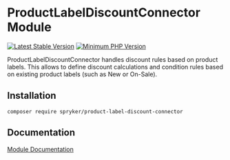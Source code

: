# ProductLabelDiscountConnector Module
[![Latest Stable Version](https://poser.pugx.org/spryker/product-label-discount-connector/v/stable.svg)](https://packagist.org/packages/spryker/product-label-discount-connector)
[![Minimum PHP Version](https://img.shields.io/badge/php-%3E%3D%207.4-8892BF.svg)](https://php.net/)

ProductLabelDiscountConnector handles discount rules based on product labels. This allows to define discount calculations and condition rules based on existing product labels (such as New or On-Sale).

## Installation

```
composer require spryker/product-label-discount-connector
```

## Documentation

[Module Documentation](https://docs.spryker.com)

